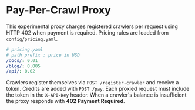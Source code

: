 # Pay-Per-Crawl Proxy

This experimental proxy charges registered crawlers per request using HTTP 402 when payment is required. Pricing rules are loaded from `config/pricing.yaml`.

```yaml
# pricing.yaml
# path prefix : price in USD
/docs/: 0.01
/blog/: 0.005
/api/: 0.02
```

Crawlers register themselves via `POST /register-crawler` and receive a token. Credits are added with `POST /pay`. Each proxied request must include the token in the `X-API-Key` header. When a crawler's balance is insufficient the proxy responds with **402 Payment Required**.
